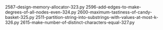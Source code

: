 2587-design-memory-allocator-323.py
2596-add-edges-to-make-degrees-of-all-nodes-even-324.py
2600-maximum-tastiness-of-candy-basket-325.py
2511-partition-string-into-substrings-with-values-at-most-k-326.py
2615-make-number-of-distinct-characters-equal-327.py
